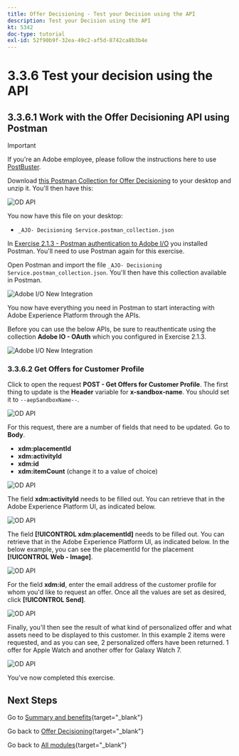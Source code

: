 ```yaml
---
title: Offer Decisioning - Test your Decision using the API
description: Test your Decision using the API
kt: 5342
doc-type: tutorial
exl-id: 52f90b9f-32ea-49c2-af5d-8742ca8b3b4e
---
```

# 3.3.6 Test your decision using the API

## 3.3.6.1 Work with the Offer Decisioning API using Postman

>[!IMPORTANT]
>
>If you're an Adobe employee, please follow the instructions here to use [PostBuster](./../../../../modules/getting-started/gettingstarted/ex8.md).

Download [this Postman Collection for Offer Decisioning](./../../../../assets/postman/postman_offer-decisioning.zip) to your desktop and unzip it. You'll then have this:

![OD API](./images/unzip.png)

You now have this file on your desktop:

- `_AJO- Decisioning Service.postman_collection.json`

In [Exercise 2.1.3 - Postman authentication to Adobe I/O](./../../../../modules/delivery-activation/rtcdp-b2c/rtcdpb2c-1/ex3.md) you installed Postman. You'll need to use Postman again for this exercise.

Open Postman and import the file `_AJO- Decisioning Service.postman_collection.json`. You'll then have this collection available in Postman.

![Adobe I/O New Integration](./images/postmanui.png)

You now have everything you need in Postman to start interacting with Adobe Experience Platform through the APIs.

Before you can use the below APIs, be sure to reauthenticate using the collection **Adobe IO - OAuth** which you configured in Exercise 2.1.3.

![Adobe I/O New Integration](./images/postmanui1.png)


### 3.3.6.2 Get Offers for Customer Profile

Click to open the request **POST - Get Offers for Customer Profile**. The first thing to update is the **Header** variable for **x-sandbox-name**. You should set it to `--aepSandboxName--`.

![OD API](./images/api23.png)

For this request, there are a number of fields that need to be updated. Go to **Body**.

- **xdm:placementId**
- **xdm:activityId** 
- **xdm:id** 
- **xdm:itemCount** (change it to a value of choice)

![OD API](./images/api24.png)

The field **xdm:activityId** needs to be filled out. You can retrieve that in the Adobe Experience Platform UI, as indicated below.

![OD API](./images/activityid.png)

The field **[!UICONTROL xdm:placementId]** needs to be filled out. You can retrieve that in the Adobe Experience Platform UI, as indicated below. In the below example, you can see the placementId for the placement **[!UICONTROL Web - Image]**.

![OD API](./images/placementid.png)

For the field **xdm:id**, enter the email address of the customer profile for whom you'd like to request an offer. Once all the values are set as desired, click **[!UICONTROL Send]**.

![OD API](./images/api24a.png)

Finally, you'll then see the result of what kind of personalized offer and what assets need to be displayed to this customer. In this example 2 items were requested, and as you can see, 2 personalized offers have been returned. 1 offer for Apple Watch and another offer for Galaxy Watch 7.

![OD API](./images/api25.png)

You've now completed this exercise.

## Next Steps

Go to [Summary and benefits](./summary.md){target="_blank"}

Go back to [Offer Decisioning](offer-decisioning.md){target="_blank"}

Go back to [All modules](./../../../../overview.md){target="_blank"}
